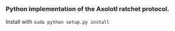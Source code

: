 ### Python implementation of the Axolotl ratchet protocol.

Install with ```sudo python setup.py install```
